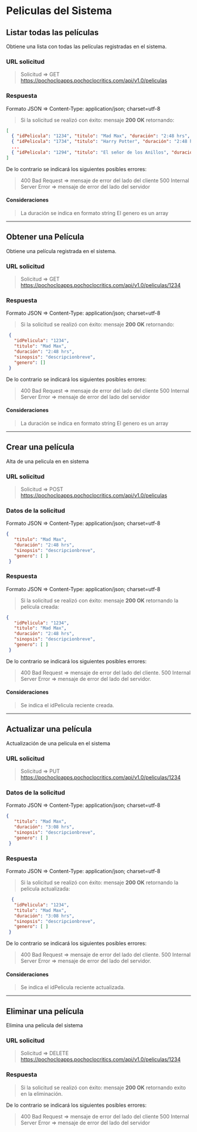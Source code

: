 # Peliculas del Sistema

## Listar todas las películas

Obtiene una lista con todas las películas registradas en el sistema.

### URL solicitud

> Solicitud => GET <https://pochocloapps.pochoclocritics.com/api/v1.0/peliculas>

### Respuesta

Formato JSON => Content-Type: application/json; charset=utf-8

>Si la solicitud se realizó con éxito: mensaje **200 OK** retornando:

```json
[
  { "idPelicula": "1234", "titulo": "Mad Max", "duración": "2:48 hrs", "sinopsis": "descripcionbreve", "genero[]"},
  { "idPelicula": "1734", "titulo": "Harry Potter", "duración": "2:48 hrs", "sinopsis": "descripcionbreve", "genero[]"},
  ...
  { "idPelicula": "1294", "titulo": "El señor de los Anillos", "duración": "2:48 hrs", "sinopsis": "descripcionbreve", "genero[]"}  
]
```

De lo contrario se indicará los siguientes posibles errores:

> 400 Bad Request => mensaje de error del lado del cliente
> 500 Internal Server Error => mensaje de error del lado del servidor

#### Consideraciones

> La duración se indica en formato string
> El genero es un array

---

## Obtener una Película

Obtiene una película  registrada en el sistema.

### URL solicitud

> Solicitud => GET <https://pochocloapps.pochoclocritics.com/api/v1.0/peliculas/1234>

### Respuesta

Formato JSON => Content-Type: application/json; charset=utf-8

>Si la solicitud se realizó con éxito: mensaje **200 OK** retornando:

```json
 {
   "idPelicula": "1234",
   "titulo": "Mad Max",
   "duración": "2:48 hrs",
   "sinopsis": "descripcionbreve",
   "genero": []
 }
```

De lo contrario se indicará los siguientes posibles errores:

> 400 Bad Request => mensaje de error del lado del cliente
> 500 Internal Server Error => mensaje de error del lado del servidor

#### Consideraciones

> La duración se indica en formato string
> El genero es un array

---

## Crear una película

Alta de una pelicula en en sistema

### URL solicitud

>Solicitud => POST  <https://pochocloapps.pochoclocritics.com/api/v1.0/peliculas>

### Datos de la solicitud

Formato JSON => Content-Type: application/json; charset=utf-8

```json
{  
   "titulo": "Mad Max",
   "duración": "2:48 hrs",
   "sinopsis": "descripcionbreve",
   "genero": [ ]
 }
```

### Respuesta

Formato JSON => Content-Type: application/json; charset=utf-8

>Si la solicitud se realizó con éxito: mensaje **200 OK** retornando la película creada:

```json
{  
   "idPelicula": "1234",
   "titulo": "Mad Max",
   "duración": "2:48 hrs",
   "sinopsis": "descripcionbreve",
   "genero": [ ]
 }
```

De lo contrario se indicará los siguientes posibles errores:

> 400 Bad Request => mensaje de error del lado del cliente.
> 500 Internal Server Error => mensaje de error del lado del servidor.

#### Consideraciones

> Se indica el idPelicula reciente creada.

---

## Actualizar una película

Actualización de una pelicula en el sistema

### URL solicitud

>Solicitud => PUT  <https://pochocloapps.pochoclocritics.com/api/v1.0/peliculas/1234>

### Datos de la solicitud

Formato JSON => Content-Type: application/json; charset=utf-8

```json
{  
   "titulo": "Mad Max",
   "duración": "3:08 hrs",
   "sinopsis": "descripcionbreve",
   "genero": [ ]
 }
```

### Respuesta

Formato JSON => Content-Type: application/json; charset=utf-8

>Si la solicitud se realizó con éxito: mensaje **200 OK** retornando la pelicula actualizada:

```json
  {  
   "idPelicula": "1234",
   "titulo": "Mad Max",
   "duración": "3:08 hrs",
   "sinopsis": "descripcionbreve",
   "genero": [ ]
 }
```

De lo contrario se indicará los siguientes posibles errores:

> 400 Bad Request => mensaje de error del lado del cliente.
> 500 Internal Server Error => mensaje de error del lado del servidor.

#### Consideraciones

> Se indica el idPelicula reciente actualizada.

---

## Eliminar una película

Elimina una pelicula del sistema

### URL solicitud

> Solicitud => DELETE  <https://pochocloapps.pochoclocritics.com/api/v1.0/peliculas/1234>

### Respuesta

> Si la solicitud se realizó con éxito: mensaje **200 OK** retornando exito en la eliminación.

De lo contrario se indicará los siguientes posibles errores:

> 400 Bad Request => mensaje de error del lado del cliente
> 500 Internal Server Error => mensaje de error del lado del servidor
